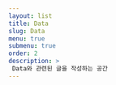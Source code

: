 ```yaml
---
layout: list
title: Data
slug: Data
menu: true
submenu: true
order: 2
description: >
 Data와 관련된 글을 작성하는 공간
---
```

